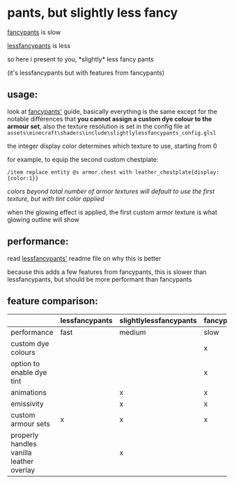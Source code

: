 # pants, but slightly less fancy

[fancypants](https://github.com/Ancientkingg/fancyPants) is slow

[lessfancypants](https://github.com/Godlander/lessfancypants) is less

so here i present to you, *slightly\* less fancy pants

(it's lessfancypants but with features from fancypants)

## usage:

look at [fancypants'](https://github.com/Ancientkingg/fancyPants) guide, basically everything is the same except for the notable differences that
**you cannot assign a custom dye colour to the armour set**, also the texture resolution is set in the config file at `assets\minecraft\shaders\include\slightlylessfancypants_config.glsl`

the integer display color determines which texture to use, starting from 0

for example, to equip the second custom chestplate:

`/item replace entity @s armor.chest with leather_chestplate{display:{color:1}}`

*colors beyond total number of armor textures will default to use the first texture, but with tint color applied*

when the glowing effect is applied, the first custom armor texture is what glowing outline will show

## performance:

read [lessfancypants'](https://github.com/Godlander/lessfancypants) readme file on why this is better

because this adds a few features from fancypants, this is slower than lessfancypants, but should be more performant than fancypants

## feature comparison:

|  | lessfancypants | slightlylessfancypants | fancypants |
|---|---|---|---|
| performance | fast | medium | slow |
| custom dye colours |  |  | x |
| option to enable dye tint |  |  | x |
| animations |  | x | x |
| emissivity |  | x | x |
| custom armour sets | x | x | x |
| properly handles vanilla leather overlay |  | x |  |
